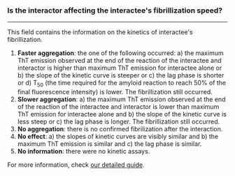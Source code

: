 ### Is the interactor affecting the interactee's fibrillization speed?

***

This field contains the information on the kinetics of interactee's fibrillization.

1. **Faster aggregation**: the one of the following occurred: a) the maximum ThT emission observed at the end of the reaction of the interactee and interactor is higher than maximum ThT emission for interactee alone or b) the slope of the kinetic curve is steeper or c) the lag phase is shorter or d) T<sub>50</sub> (the time required for the amyloid reaction to reach 50% of the final fluorescence intensity) is lower. The fibrillization still occurred.
2. **Slower aggregation**: a) the maximum ThT emission observed at the end of the reaction of the interactee and interactor is lower than maximum ThT emission for interactee alone and b) the slope of the kinetic curve is less steep or c) the lag phase is longer. The fibrillization still occurred.
3. **No aggregation**: there is no confirmed fibrilization after the interaction.
4. **No effect**: a) the slopes of kinetic curves are visibly similar and b) the maximum ThT emission is similar and c) the lag phase is similar.
5. **No information**: there were no kinetic assays.

For more information, check [our detailed guide](https://kotulskalab.github.io/AmyloGraph/articles/definitions.html#q1-is-the-interactor-affecting-the-interactee-s-fibrillization-speed-).
